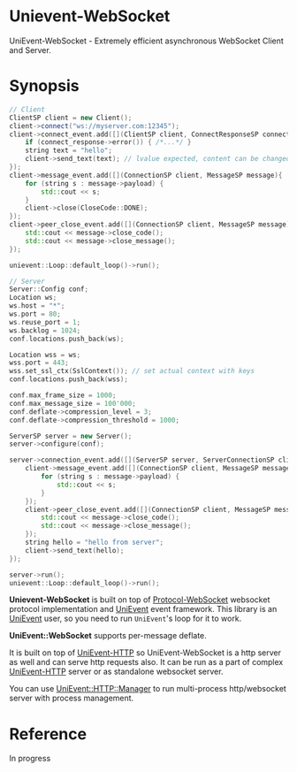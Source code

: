 # Unievent-WebSocket

UniEvent-WebSocket - Extremely efficient asynchronous WebSocket Client and Server.

# Synopsis

```cpp
// Client
ClientSP client = new Client();
client->connect("ws://myserver.com:12345");
client->connect_event.add([](ClientSP client, ConnectResponseSP connect_response) {
    if (connect_response->error()) { /*...*/ }
    string text = "hello";
    client->send_text(text); // lvalue expected, content can be changed by send
});
client->message_event.add([](ConnectionSP client, MessageSP message){
    for (string s : message->payload) {
        std::cout << s;
    }
    client->close(CloseCode::DONE);
});
client->peer_close_event.add([](ConnectionSP client, MessageSP message) {
    std::cout << message->close_code();
    std::cout << message->close_message();
});

unievent::Loop::default_loop()->run();

// Server
Server::Config conf;
Location ws;
ws.host = "*";
ws.port = 80;
ws.reuse_port = 1;
ws.backlog = 1024;
conf.locations.push_back(ws);

Location wss = ws;
wss.port = 443;
wss.set_ssl_ctx(SslContext()); // set actual context with keys
conf.locations.push_back(wss);

conf.max_frame_size = 1000;
conf.max_message_size = 100'000;
conf.deflate->compression_level = 3;
conf.deflate->compression_threshold = 1000;

ServerSP server = new Server();
server->configure(conf);

server->connection_event.add([](ServerSP server, ServerConnectionSP client, ConnectRequestSP req) {
    client->message_event.add([](ConnectionSP client, MessageSP message) {
        for (string s : message->payload) {
            std::cout << s;
        }
    });
    client->peer_close_event.add([](ConnectionSP client, MessageSP message) {
        std::cout << message->close_code();
        std::cout << message->close_message();
    });
    string hello = "hello from server";
    client->send_text(hello);
});

server->run();
unievent::Loop::default_loop()->run();
```

**Unievent-WebSocket** is built on top of [Protocol-WebSocket](https://github.com/CrazyPandaLimited/Protocol-WebSocket-Fast) websocket protocol implementation and [UniEvent](https://github.com/CrazyPandaLimited/UniEvent) event framework.
This library is an [UniEvent](https://github.com/CrazyPandaLimited/UniEvent) user, so you need to run `UniEvent`'s loop for it to work.

**UniEvent::WebSocket** supports per-message deflate.

It is built on top of [UniEvent-HTTP](https://github.com/CrazyPandaLimited/UniEvent-HTTP) so UniEvent-WebSocket is a http server as well and can serve http requests also. It can be run as a part of complex [UniEvent-HTTP](https://github.com/CrazyPandaLimited/UniEvent-HTTP) server or as standalone websocket server.

You can use [UniEvent::HTTP::Manager](https://github.com/CrazyPandaLimited/UniEvent-HTTP-Manager) to run multi-process http/websocket server with process management.

# Reference

In progress

